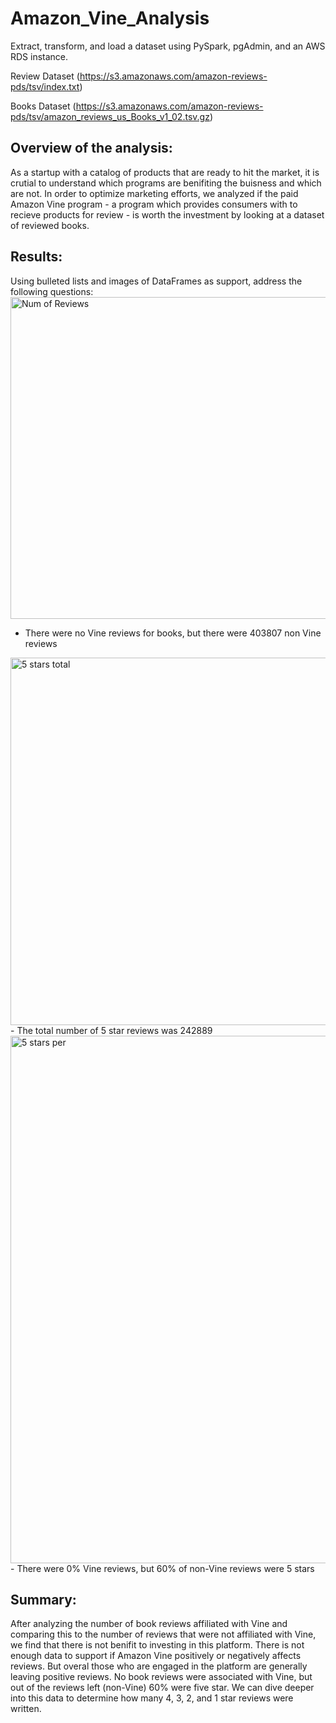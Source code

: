 # Amazon_Vine_Analysis

Extract, transform, and load a dataset using PySpark, pgAdmin, and an AWS RDS instance.

Review Dataset (https://s3.amazonaws.com/amazon-reviews-pds/tsv/index.txt)

Books Dataset (https://s3.amazonaws.com/amazon-reviews-pds/tsv/amazon_reviews_us_Books_v1_02.tsv.gz)


## Overview of the analysis: 

As a startup with a catalog of products that are ready to hit the market, it is crutial to understand which programs are benifiting the buisness and which are not. In order to optimize marketing efforts, we analyzed if the paid Amazon Vine program - a program which provides consumers with to recieve products for review - is worth the investment by looking at a dataset of reviewed books.


## Results: 

Using bulleted lists and images of DataFrames as support, address the following questions:
<img width="515" alt="Num  of Reviews" src="https://user-images.githubusercontent.com/89358080/150485246-45301c73-e524-48f5-83e2-a34e67374e6c.png">
- There were no Vine reviews for books, but there were 403807 non Vine reviews

<img width="588" alt="5 stars total" src="https://user-images.githubusercontent.com/89358080/150485410-258aeafa-05c9-4ce8-9205-c6ae6d0df284.png">
- The total number of 5 star reviews was 242889

<img width="844" alt="5 stars per" src="https://user-images.githubusercontent.com/89358080/150485655-cd4495ea-0d57-4940-8674-ea9b15cd4f89.png">
- There were 0% Vine reviews, but 60% of non-Vine reviews were 5 stars

## Summary: 

After analyzing the number of book reviews affiliated with Vine and comparing this to the number of reviews that were not affiliated with Vine, we find that there is not benifit to investing in this platform. There is not enough data to support if Amazon Vine positively or negatively affects reviews. But overal those who are engaged in the platform are generally leaving positive reviews. No book reviews were associated with Vine, but out of the reviews left (non-Vine) 60% were five star. We can dive deeper into this data to determine how many 4, 3, 2, and 1 star reviews were written.
